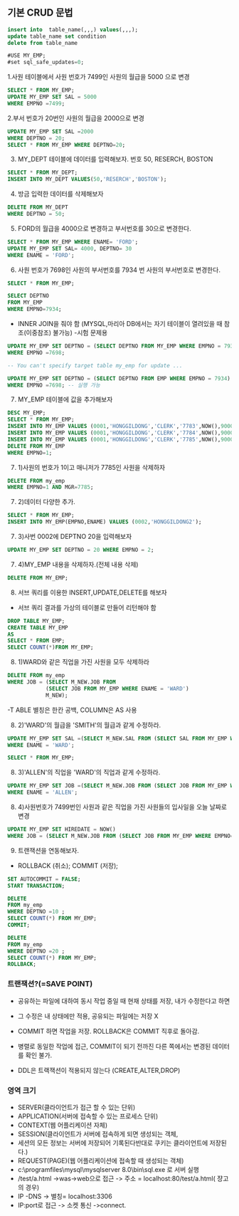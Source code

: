 ## 기본 CRUD 문법
```sql
insert into  table_name(,,,) values(,,,);
update table_name set condition
delete from table_name

#USE MY_EMP;
#set sql_safe_updates=0;
```


1.사원 테이블에서 사원 번호가 7499인 사원의 월급을 5000 으로 변경
```sql
SELECT * FROM MY_EMP;
UPDATE MY_EMP SET SAL = 5000 
WHERE EMPNO =7499;
```
2.부서 번호가 20번인 사원의 월급을 2000으로 변경
```sql
UPDATE MY_EMP SET SAL =2000
WHERE DEPTNO = 20;
SELECT * FROM MY_EMP WHERE DEPTNO=20;
```
3. MY_DEPT 테이블에 데이터를 입력해보자. 번호 50, RESERCH, BOSTON
```sql
SELECT * FROM MY_DEPT;
INSERT INTO MY_DEPT VALUES(50,'RESERCH','BOSTON');
```
4. 방금 입력한 데이터를 삭제해보자
```sql
DELETE FROM MY_DEPT
WHERE DEPTNO = 50;
```
5. FORD의 월급을 4000으로 변경하고 부서번호를 30으로 변경한다.

```sql
SELECT * FROM MY_EMP WHERE ENAME= 'FORD';
UPDATE MY_EMP SET SAL= 4000, DEPTNO= 30
WHERE ENAME = 'FORD';
```
6. 사원 번호가 7698인 사원의 부서번호를 7934 번 사원의 부서번호로 변경한다.
```sql
SELECT * FROM MY_EMP;

SELECT DEPTNO
FROM MY_EMP
WHERE EMPNO=7934;
```
- INNER JOIN을 줘야 함 (MYSQL,마리아 DB에서는 자기 테이블이 열려있을 때 참조(이중참조) 불가능)
-시험 문제용
```sql
UPDATE MY_EMP SET DEPTNO = (SELECT DEPTNO FROM MY_EMP WHERE EMPNO = 7934)  
WHERE EMPNO =7698;

-- You can't specify target table my_emp for update ...
```

```sql
UPDATE MY_EMP SET DEPTNO = (SELECT DEPTNO FROM EMP WHERE EMPNO = 7934)  
WHERE EMPNO =7698; -- 실행 가능
```
7. MY_EMP 테이블에 값을 추가해보자
```sql
DESC MY_EMP;
SELECT * FROM MY_EMP;
INSERT INTO MY_EMP VALUES (0001,'HONGGILDONG','CLERK','7783',NOW(),9000,NULL,10);
INSERT INTO MY_EMP VALUES (0001,'HONGGILDONG','CLERK','7784',NOW(),9000,NULL,10);
INSERT INTO MY_EMP VALUES (0001,'HONGGILDONG','CLERK','7785',NOW(),9000,NULL,10);
DELETE FROM MY_EMP
WHERE EMPNO=1;
```
7. 1)사원의 번호가 1이고 매니저가 7785인 사원을 삭제하자
```sql
DELETE FROM my_emp
WHERE EMPNO=1 AND MGR=7785;
```
7. 2)데이터 다양한 추가.
```sql
SELECT * FROM MY_EMP;
INSERT INTO MY_EMP(EMPNO,ENAME) VALUES (0002,'HONGGILDONG2');
```
7. 3)사번 0002에 DEPTNO 20을 입력해보자
```sql
UPDATE MY_EMP SET DEPTNO = 20 WHERE EMPNO = 2;
```
7. 4)MY_EMP 내용을 삭제하자.(전체 내용 삭제)
```sql
DELETE FROM MY_EMP;
```
8. 서브 쿼리를 이용한 INSERT,UPDATE,DELETE를 해보자 
- 서브 쿼리 결과를 가상의 테이블로 만들어 리턴해야 함
```sql
DROP TABLE MY_EMP;
CREATE TABLE MY_EMP
AS 
SELECT * FROM EMP;
SELECT COUNT(*)FROM MY_EMP;
```
8. 1)WARD와 같은 직업을 가진 사원을 모두 삭제하라
```sql
DELETE FROM my_emp
WHERE JOB = (SELECT M_NEW.JOB FROM 
			(SELECT JOB FROM MY_EMP WHERE ENAME = 'WARD')
            M_NEW);
```
-T ABLE 별칭은 한칸 공백, COLUMN은 AS 사용

8. 2)'WARD'의 월급을 'SMITH'의 월급과 같게 수정하라.
```sql
UPDATE MY_EMP SET SAL =(SELECT M_NEW.SAL FROM (SELECT SAL FROM MY_EMP WHERE ENAME= 'SMITH') M_NEW)
WHERE ENAME = 'WARD';

SELECT * FROM MY_EMP;
```
8. 3)'ALLEN'의 직업을 'WARD'의 직업과 같게 수정하라.
```sql
UPDATE MY_EMP SET JOB =(SELECT M_NEW.JOB FROM (SELECT JOB FROM MY_EMP WHERE ENAME= 'WARD') M_NEW)
WHERE ENAME = 'ALLEN';
```
8. 4)사원번호가 7499번인 사원과 같은 직업을 가진 사원들의 입사일을 오늘 날짜로 변경
```sql
UPDATE MY_EMP SET HIREDATE = NOW()
WHERE JOB = (SELECT M_NEW.JOB FROM (SELECT JOB FROM MY_EMP WHERE EMPNO= '7499') M_NEW);
```
9. 트랜잭션을 연동해보자. 
- ROLLBACK (취소); COMMIT (저장); 
```sql
SET AUTOCOMMIT = FALSE;
START TRANSACTION;

DELETE 
FROM my_emp
WHERE DEPTNO =10 ;
SELECT COUNT(*) FROM MY_EMP;
COMMIT;

DELETE 
FROM my_emp
WHERE DEPTNO =20 ;
SELECT COUNT(*) FROM MY_EMP;
ROLLBACK;
```
### 트랜잭션?(=SAVE POINT) 
- 공유하는 파일에 대하여 동시 작업 중일 때 현재 상태를 저장, 내가 수정한다고 하면 
- 그 수정은 내 상태에만 적용, 공유되는 파일에는 저장 X
- COMMIT 하면 작업을 저장. ROLLBACK은 COMMIT 직후로 돌아감.
- 병렬로 동일한 작업에 접근, COMMIT이 되기 전까진 다른 쪽에서는 변경된 데이터를 확인 불가.

- DDL은 트랙잭션이 적용되지 않는다 (CREATE,ALTER,DROP)
### 영역 크기
- SERVER(클라이언트가 접근 할 수 있는 단위)
- APPLICATION(서버에 접속할 수 있는 프로세스 단위)
- CONTEXT(웹 어플리케이션 자체)
- SESSION(클라이언트가 서버에 접속하게 되면 생성되는 객체,
- 세션의 모든 정보는 서버에 저장되어 기록된다반대로 쿠키는 클라이언트에 저장된다.)
- REQUEST(PAGE)(웹 어플리케이션에 접속할 때 생성되는 객체)
- c:\programfiles\mysql\mysqlserver 8.0\bin\sql.exe 로 서버 실행
- /test/a.html ->was->web으로 접근 -> 주소 = localhost:80/test/a.html( 쟝고의 경우)
- IP -DNS -> 별칭= localhost:3306
- IP:port로 접근 -> 소켓 통신 ->connect.
